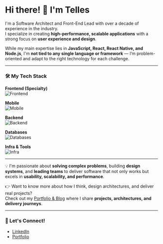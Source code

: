 # Hi there! 👋 I'm Telles

I'm a Software Architect and Front-End Lead with over a decade of experience in the industry.  
I specialize in creating **high-performance, scalable applications** with a strong focus on **user experience and design**.  

While my main expertise lies in **JavaScript, React, React Native, and Node.js**, I'm **not tied to any single language or framework** — I’m problem-oriented and adapt to the right technology for each challenge.

---

### 🛠️ My Tech Stack

**Frontend (Specialty)**  
![Frontend](https://skillicons.dev/icons?i=react,next,vue,nuxt,redux,angular,tailwind,styledcomponents,graphql,ts,js,threejs)

**Mobile**  
![Mobile](https://skillicons.dev/icons?i=react,swift,kotlin,flutter,androidstudio)

**Backend**  
![Backend](https://skillicons.dev/icons?i=nodejs,nest,express,apollo,graphql,python,java,go,php,rails)

**Databases**  
![Databases](https://skillicons.dev/icons?i=postgres,mysql,mongodb,redis,sqlite,prisma)

**Infra & Tools**  
![Infra](https://skillicons.dev/icons?i=docker,kubernetes,aws,gcp,azure,vercel,railway,git,github,gitlab,figma)

---

💡 I'm passionate about **solving complex problems**, building **design systems**, and **leading teams** to deliver software that not only works but excels in **usability, scalability, and performance**.  

👉 Want to know more about how I think, design architectures, and deliver real projects?  
Check out my [Portfolio & Blog](https://mwtelles.com.br/) where I share **projects, architectures, and delivery journeys**.

---

### 🤝 Let's Connect!

- [LinkedIn](https://linkedin.com/in/mwtelles)  
- [Portfolio](https://mwtelles.com.br/)  
